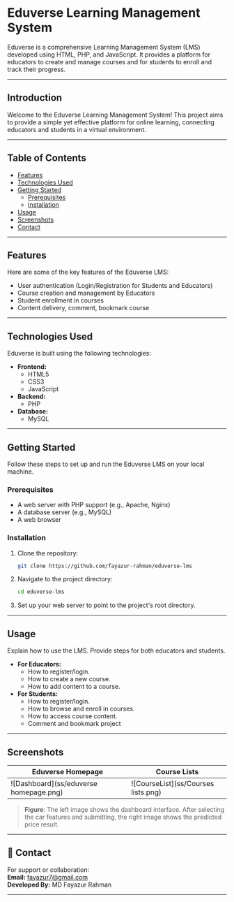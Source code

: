 # Eduverse Learning Management System

Eduverse is a comprehensive Learning Management System (LMS) developed using HTML, PHP, and JavaScript. It provides a platform for educators to create and manage courses and for students to enroll and track their progress.

---

## Introduction

Welcome to the Eduverse Learning Management System! This project aims to provide a simple yet effective platform for online learning, connecting educators and students in a virtual environment.

---

## Table of Contents

- [Features](#features)
- [Technologies Used](#technologies-used)
- [Getting Started](#getting-started)
  - [Prerequisites](#prerequisites)
  - [Installation](#installation)
- [Usage](#usage)
- [Screenshots](#screenshots)
- [Contact](#contact)

---

## Features

Here are some of the key features of the Eduverse LMS:

* User authentication (Login/Registration for Students and Educators)
* Course creation and management by Educators
* Student enrollment in courses
* Content delivery, comment, bookmark course


---

## Technologies Used

Eduverse is built using the following technologies:

* **Frontend:**
    * HTML5
    * CSS3 
    * JavaScript
* **Backend:**
    * PHP
* **Database:**
    * MySQL

---

## Getting Started

Follow these steps to set up and run the Eduverse LMS on your local machine.

### Prerequisites

* A web server with PHP support (e.g., Apache, Nginx)
* A database server (e.g., MySQL)
* A web browser

### Installation

1.  Clone the repository:
    ```bash
    git clone https://github.com/fayazur-rahman/eduverse-lms
    ```

2.  Navigate to the project directory:
    ```bash
    cd eduverse-lms
    ```
3.  Set up your web server to point to the project's root directory.

---

## Usage

Explain how to use the LMS. Provide steps for both educators and students.

* **For Educators:**
    * How to register/login.
    * How to create a new course.
    * How to add content to a course.
* **For Students:**
    * How to register/login.
    * How to browse and enroll in courses.
    * How to access course content.
    * Comment and bookmark project

---

## Screenshots

| Eduverse Homepage | Course Lists |
|-------------------------------|--------------------|
| ![Dashboard](ss/eduverse homepage.png) | ![CourseList](ss/Courses lists.png) |

> **Figure**: The left image shows the dashboard interface. After selecting the car features and submitting, the right image shows the predicted price result.
---

## 📧 Contact

For support or collaboration:  
**Email:** fayazur7@gmail.com  
**Developed By:** MD Fayazur Rahman

---
